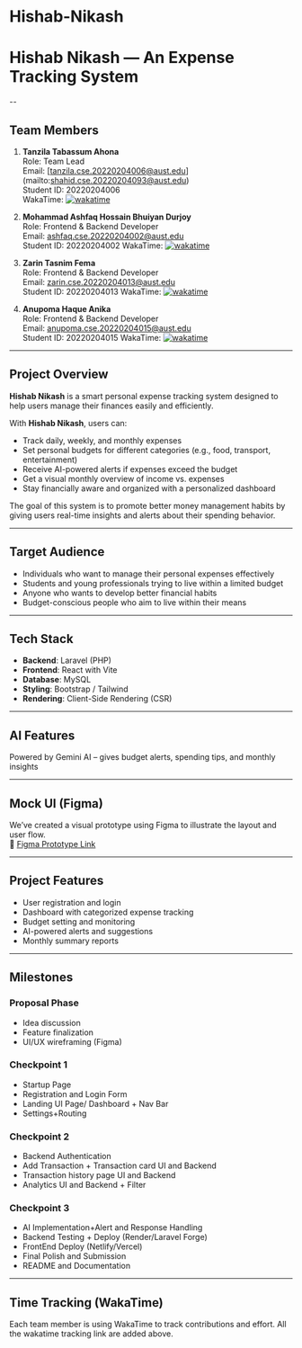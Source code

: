 # Hishab-Nikash

# Hishab Nikash — An Expense Tracking System

--

## Team Members

1. **Tanzila Tabassum Ahona**  
   Role: Team Lead  
   Email: [tanzila.cse.20220204006@aust.edu] (mailto:shahid.cse.20220204093@aust.edu)  
   Student ID: 20220204006  
   WakaTime:
   [![wakatime](https://wakatime.com/badge/user/80bd1b86-97cf-40c3-81ac-f9096f06d784/project/c4699f85-33e5-4452-adea-680fb4abd502.svg)](https://wakatime.com/badge/user/80bd1b86-97cf-40c3-81ac-f9096f06d784/project/c4699f85-33e5-4452-adea-680fb4abd502)

2. **Mohammad Ashfaq Hossain Bhuiyan Durjoy**  
   Role: Frontend & Backend Developer  
   Email: [ashfaq.cse.20220204002@aust.edu](mailto:ashfaq.cse.20220204002@aust.edu)  
   Student ID: 20220204002 
   WakaTime: 
   [![wakatime](https://wakatime.com/badge/user/3c3a70e6-1115-4008-9fe1-9707b29ec6e9/project/26b504e9-3a92-4010-b3e3-1196f88e4ce3.svg)](https://wakatime.com/badge/user/3c3a70e6-1115-4008-9fe1-9707b29ec6e9/project/26b504e9-3a92-4010-b3e3-1196f88e4ce3)

3. **Zarin Tasnim Fema**  
   Role: Frontend & Backend Developer  
   Email: [zarin.cse.20220204013@aust.edu](mailto:zarin.cse.20220204013@aust.edu)  
   Student ID: 20220204013 
   WakaTime: 
   [![wakatime](https://wakatime.com/badge/user/baeb9d4d-44b4-4eb7-aad7-9fa52e91b70d/project/cdc39905-158d-4968-b3bb-f6018a2fbfc8.svg)](https://wakatime.com/badge/user/baeb9d4d-44b4-4eb7-aad7-9fa52e91b70d/project/cdc39905-158d-4968-b3bb-f6018a2fbfc8)

4. **Anupoma Haque Anika**  
   Role: Frontend & Backend Developer  
   Email: [anupoma.cse.20220204015@aust.edu](mailto:anupoma.cse.20220204015@aust.edu)  
   Student ID: 20220204015
   WakaTime: 
   [![wakatime](https://wakatime.com/badge/user/4fa9f674-c05d-4479-9ce8-7b819ad5992b/project/e106f86d-2949-4347-b898-963c51145662.svg)](https://wakatime.com/badge/user/4fa9f674-c05d-4479-9ce8-7b819ad5992b/project/e106f86d-2949-4347-b898-963c51145662)


---



## Project Overview

**Hishab Nikash** is a smart personal expense tracking system designed to help users manage their finances easily and efficiently.

With **Hishab Nikash**, users can:
- Track daily, weekly, and monthly expenses
- Set personal budgets for different categories (e.g., food, transport, entertainment)
- Receive AI-powered alerts if expenses exceed the budget
- Get a visual monthly overview of income vs. expenses
- Stay financially aware and organized with a personalized dashboard

The goal of this system is to promote better money management habits by giving users real-time insights and alerts about their spending behavior.



---



## Target Audience

- Individuals who want to manage their personal expenses effectively  
- Students and young professionals trying to live within a limited budget  
- Anyone who wants to develop better financial habits  
- Budget-conscious people who aim to live within their means  



---


## Tech Stack

- **Backend**: Laravel (PHP)  
- **Frontend**: React with Vite  
- **Database**: MySQL 
- **Styling**: Bootstrap / Tailwind 
- **Rendering**: Client-Side Rendering (CSR)


---


## AI Features

Powered by Gemini AI – gives budget alerts, spending tips, and monthly insights


---



## Mock UI (Figma)

We’ve created a visual prototype using Figma to illustrate the layout and user flow.  
🔗 [Figma Prototype Link](https://www.figma.com/proto/7Hr33anWVE9BeMtVY9jUry/Hisab-Nikash?node-id=2-8&p=f&t=4DWBtNeUawhPw9Or-1&scaling=min-zoom&content-scaling=fixed&page-id=0%3A1)



---



## Project Features

- User registration and login  
- Dashboard with categorized expense tracking  
- Budget setting and monitoring  
- AI-powered alerts and suggestions  
- Monthly summary reports  



---



## Milestones

### Proposal Phase
- Idea discussion
- Feature finalization
- UI/UX wireframing (Figma)


### Checkpoint 1
- Startup Page
- Registration and Login Form
- Landing UI Page/ Dashboard + Nav Bar
- Settings+Routing


### Checkpoint 2
- Backend Authentication
- Add Transaction + Transaction card UI and Backend
- Transaction history page UI and Backend
- Analytics UI and Backend + Filter


### Checkpoint 3
- AI Implementation+Alert and Response Handling
- Backend Testing + Deploy (Render/Laravel Forge)
- FrontEnd Deploy (Netlify/Vercel)
- Final Polish and Submission
- README and Documentation 


---

##  Time Tracking (WakaTime)
Each team member is using WakaTime to track contributions and effort. All the wakatime tracking link are added above. 
